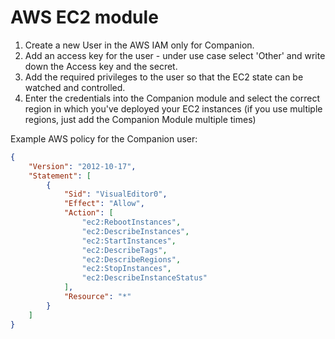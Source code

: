 # AWS EC2 module

1. Create a new User in the AWS IAM only for Companion.
2. Add an access key for the user - under use case select 'Other' and write down the Access key and the secret.
3. Add the required privileges to the user so that the EC2 state can be watched and controlled.
4. Enter the credentials into the Companion module and select the correct region in which you've deployed your EC2 instances (if you use multiple regions, just add the Companion Module multiple times)

Example AWS policy for the Companion user:

```json
{
	"Version": "2012-10-17",
	"Statement": [
		{
			"Sid": "VisualEditor0",
			"Effect": "Allow",
			"Action": [
				"ec2:RebootInstances",
				"ec2:DescribeInstances",
				"ec2:StartInstances",
				"ec2:DescribeTags",
				"ec2:DescribeRegions",
				"ec2:StopInstances",
				"ec2:DescribeInstanceStatus"
			],
			"Resource": "*"
		}
	]
}
```
